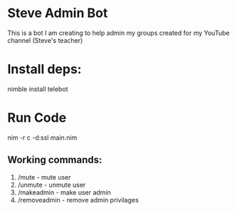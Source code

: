 # Steve Admin Bot
This is a bot I am creating to help admin my groups created for my YouTube channel (Steve's teacher)

# Install deps:
nimble install telebot

# Run Code
nim -r c -d:ssl main.nim

## Working commands:
1. /mute - mute user
2. /unmute - unmute user
3. /makeadmin - make user admin
4. /removeadmin - remove admin privilages